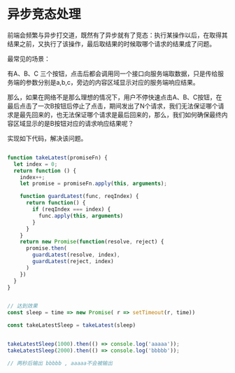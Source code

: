 # 异步竞态处理

前端会频繁与异步打交道，既然有了异步就有了竞态：执行某操作以后，在取得其结果之前，又执行了该操作，最后取结果的时候取哪个请求的结果成了问题。

最常见的场景：

有A、B、C 三个按钮，点击后都会调用同一个接口向服务端取数据，只是传给服务端的参数分别是a,b,c，旁边的内容区域显示对应的服务端响应结果。

那么，如果在网络不是那么理想的情况下，用户不停快速点击A、B、C按钮，在最后点击了一次B按钮后停止了点击，期间发出了N个请求，我们无法保证哪个请求是最先回来的，也无法保证哪个请求是最后回来的，那么，我们如何确保最终内容区域显示的是B按钮对应的请求响应结果呢？

实现如下代码，解决该问题。

```js

function takeLatest(promiseFn) {
  let index = 0;
  return function () {
    index++;
    let promise = promiseFn.apply(this, arguments);

    function guardLatest(func, reqIndex) {
      return function() {
        if (reqIndex === index) {
          func.apply(this, arguments)
        }
      }
    }
    return new Promise(function(resolve, reject) {
      promise.then(
        guardLatest(resolve, index),
        guardLatest(reject, index)
      )
    })
  }
}


// 达到效果
const sleep = time => new Promise( r => setTimeout(r, time))

const takeLatestSleep = takeLatest(sleep)


takeLatestSleep(1000).then(() => console.log('aaaaa'));
takeLatestSleep(2000).then(() => console.log('bbbbb')); 

// 两秒后输出 bbbbb , aaaaa不会被输出


```